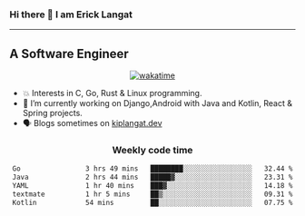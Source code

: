 ### Hi there 👋 I am Erick Langat
---
## A Software Engineer

<div align="center">
  
[![wakatime](https://wakatime.com/badge/user/55eadf42-c1c5-4930-b153-72952ac5ca5c.svg)](https://wakatime.com/@55eadf42-c1c5-4930-b153-72952ac5ca5c)

</div>

<!--
**elkiplangat/elkiplangat** is a ✨ _special_ ✨ repository because its `README.md` (this file) appears on your GitHub profile.

Here are some ideas to get you started:

- 🔭 I’m currently working on ...
- 🌱 I’m currently learning ...
- 👯 I’m looking to collaborate on ...
- 🤔 I’m looking for help with ...
- 💬 Ask me about ...
- 📫 How to reach me: ...
- 😄 Pronouns: ...
- ⚡ Fun fact: ...
-->
- 💥 Interests in C, Go, Rust & Linux programming. 
- 🔭 I’m currently working on Django,Android with Java and Kotlin, React & Spring projects.
-  🗣️ Blogs sometimes on [kiplangat.dev](https://kiplangat.dev)

<div align="center">
  <h3> Weekly code time </h3>

<!--START_SECTION:waka-->

```txt
Go                3 hrs 49 mins   ████████░░░░░░░░░░░░░░░░░   32.44 %
Java              2 hrs 44 mins   █████▓░░░░░░░░░░░░░░░░░░░   23.31 %
YAML              1 hr 40 mins    ███▓░░░░░░░░░░░░░░░░░░░░░   14.18 %
textmate          1 hr 5 mins     ██▒░░░░░░░░░░░░░░░░░░░░░░   09.31 %
Kotlin            54 mins         ██░░░░░░░░░░░░░░░░░░░░░░░   07.75 %
```

<!--END_SECTION:waka-->

</div>
